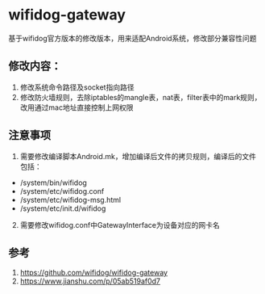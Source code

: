 # wifidog-gateway

基于wifidog官方版本的修改版本，用来适配Android系统，修改部分兼容性问题

## 修改内容：

1. 修改系统命令路径及socket指向路径
2. 修改防火墙规则，去除iptables的mangle表，nat表，filter表中的mark规则，改用通过mac地址直接控制上网权限

## 注意事项

1. 需要修改编译脚本Android.mk，增加编译后文件的拷贝规则，编译后的文件包括：

* /system/bin/wifidog
* /system/etc/wifidog.conf
* /system/etc/wifidog-msg.html
* /system/etc/init.d/wifidog

2. 需要修改wifidog.conf中GatewayInterface为设备对应的网卡名

## 参考

1. https://github.com/wifidog/wifidog-gateway
2. https://www.jianshu.com/p/05ab519af0d7


